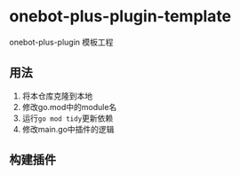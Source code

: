 # onebot-plus-plugin-template
onebot-plus-plugin 模板工程
## 用法
1. 将本仓库克隆到本地
2. 修改go.mod中的module名
3. 运行`go mod tidy`更新依赖
4. 修改main.go中插件的逻辑
## 构建插件
